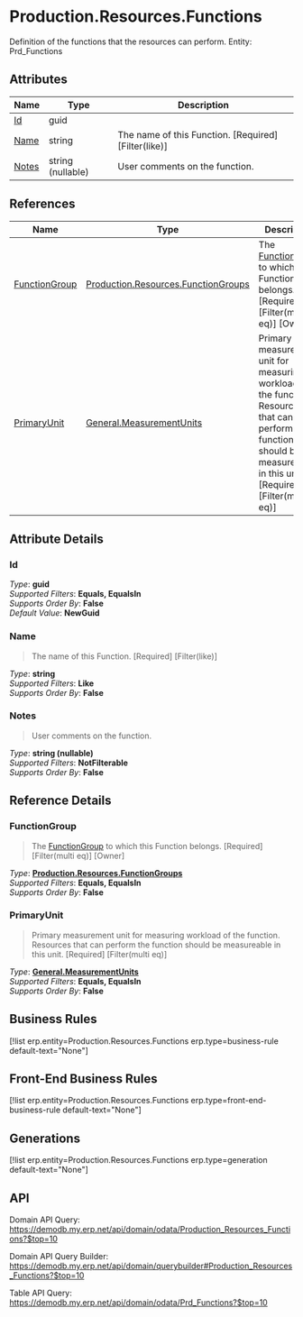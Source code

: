 # Production.Resources.Functions

Definition of the functions that the resources can perform. Entity: Prd_Functions

## Attributes

| Name | Type | Description |
| ---- | ---- | --- |
| [Id](Production.Resources.Functions.md#Id) | guid |  
| [Name](Production.Resources.Functions.md#Name) | string | The name of this Function. [Required] [Filter(like)] 
| [Notes](Production.Resources.Functions.md#Notes) | string (nullable) | User comments on the function. 

## References

| Name | Type | Description |
| ---- | ---- | --- |
| [FunctionGroup](Production.Resources.Functions.md#FunctionGroup) | [Production.Resources.FunctionGroups](Production.Resources.FunctionGroups.md) | The [FunctionGroup](Production.Resources.Functions.md#FunctionGroup) to which this Function belongs. [Required] [Filter(multi eq)] [Owner] |
| [PrimaryUnit](Production.Resources.Functions.md#PrimaryUnit) | [General.MeasurementUnits](General.MeasurementUnits.md) | Primary measurement unit for measuring workload of the function. Resources that can perform the function should be measureable in this unit. [Required] [Filter(multi eq)] |


## Attribute Details

### Id

_Type_: **guid**  
_Supported Filters_: **Equals, EqualsIn**  
_Supports Order By_: **False**  
_Default Value_: **NewGuid**  

### Name

> The name of this Function. [Required] [Filter(like)]

_Type_: **string**  
_Supported Filters_: **Like**  
_Supports Order By_: **False**  

### Notes

> User comments on the function.

_Type_: **string (nullable)**  
_Supported Filters_: **NotFilterable**  
_Supports Order By_: **False**  


## Reference Details

### FunctionGroup

> The [FunctionGroup](Production.Resources.Functions.md#FunctionGroup) to which this Function belongs. [Required] [Filter(multi eq)] [Owner]

_Type_: **[Production.Resources.FunctionGroups](Production.Resources.FunctionGroups.md)**  
_Supported Filters_: **Equals, EqualsIn**  
_Supports Order By_: **False**  

### PrimaryUnit

> Primary measurement unit for measuring workload of the function. Resources that can perform the function should be measureable in this unit. [Required] [Filter(multi eq)]

_Type_: **[General.MeasurementUnits](General.MeasurementUnits.md)**  
_Supported Filters_: **Equals, EqualsIn**  
_Supports Order By_: **False**  



## Business Rules

[!list erp.entity=Production.Resources.Functions erp.type=business-rule default-text="None"]

## Front-End Business Rules

[!list erp.entity=Production.Resources.Functions erp.type=front-end-business-rule default-text="None"]

## Generations

[!list erp.entity=Production.Resources.Functions erp.type=generation default-text="None"]

## API

Domain API Query:
<https://demodb.my.erp.net/api/domain/odata/Production_Resources_Functions?$top=10>

Domain API Query Builder:
<https://demodb.my.erp.net/api/domain/querybuilder#Production_Resources_Functions?$top=10>

Table API Query:
<https://demodb.my.erp.net/api/domain/odata/Prd_Functions?$top=10>


